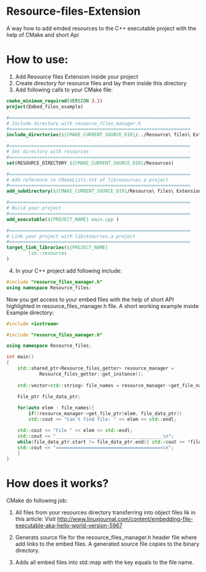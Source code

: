 # Resource-files-Extension
A way how to add emded resources to the C++ executable project with the help of CMake and short Api

# How to use:
1. Add Resource files Extension inside your project
2. Create directory for resource files and lay them inside this directory
3. Add following calls to your CMake file:
```CMake
cmake_minimum_required(VERSION 3.1)
project(Embed_files_example)

#==================================================================
# Include directory with resource_files_manager.h 
#==================================================================
include_directories(${CMAKE_CURRENT_SOURCE_DIR}/../Resource\ files\ Extension/include)  

#==================================================================
# Set directory with resources
#==================================================================
set(RESOURCE_DIRECTORY ${CMAKE_CURRENT_SOURCE_DIR}/Resources)

#==================================================================
# Add reference to CMakeLists.txt of libresources.a project 
#==================================================================
add_subdirectory(${CMAKE_CURRENT_SOURCE_DIR}/Resource\ files\ Extension)

#==================================================================
# Build your project 
#==================================================================
add_executable(${PROJECT_NAME} main.cpp )

#==================================================================
# Link your project with libresources.a project 
#==================================================================
target_link_libraries(${PROJECT_NAME} 
        lib::resources
)
```
4. In your C++ project add following include:

```C++
#include "resource_files_manager.h"
using namespace Resource_files;
```
Now you get access to your embed files with the help of short API highlighted in resource_files_manager.h file.
A short working example inside Example directory:
```C++
#include <iostream>

#include "resource_files_manager.h"

using namespace Resource_files;

int main()
{
    std::shared_ptr<Resource_files_getter> resource_manager = 
            Resource_files_getter::get_instance();
    
    std::vector<std::string> file_names = resource_manager->get_file_names();
    
    File_ptr file_data_ptr;

    for(auto elem : file_names){
    	if(!resource_manager->get_file_ptr(elem, file_data_ptr))
	    std::cout << "Can`t find file: " << elem << std::endl;

	std::cout << "File " << elem << std::endl;
	std::cout << "_______________________________________\n";
	while(file_data_ptr.start != file_data_ptr.end){ std::cout << *file_data_ptr.start++;}
	std::cout << "=======================================\n";
    }
}
```

# How does it works?
CMake do following job:

1. All files from your resources directory transferring into object files lik in this article: 
Visit http://www.linuxjournal.com/content/embedding-file-executable-aka-hello-world-version-5967

2. Generats source file for the resource_files_manager.h header file where add links to the embed files. A generated source file copies to the binary directory.
3. Adds all embed files into std::map with the key equals to the file name.
